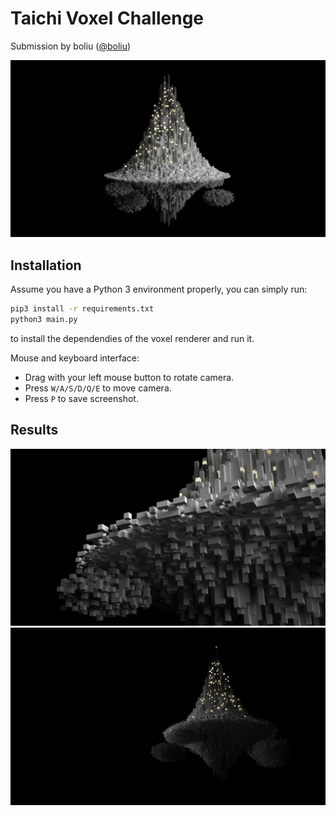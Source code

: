 # Taichi Voxel Challenge

Submission by boliu ([@boliu](https://github.com/raybobo))

![](./view1.jpg)

## Installation

Assume you have a Python 3 environment properly, you can simply run:

```sh
pip3 install -r requirements.txt
python3 main.py
```

to install the dependendies of the voxel renderer and run it.

Mouse and keyboard interface:

+ Drag with your left mouse button to rotate camera.
+ Press `W/A/S/D/Q/E` to move camera.
+ Press `P` to save screenshot.

## Results
![](./view2.jpg)
![](./view3.jpg)